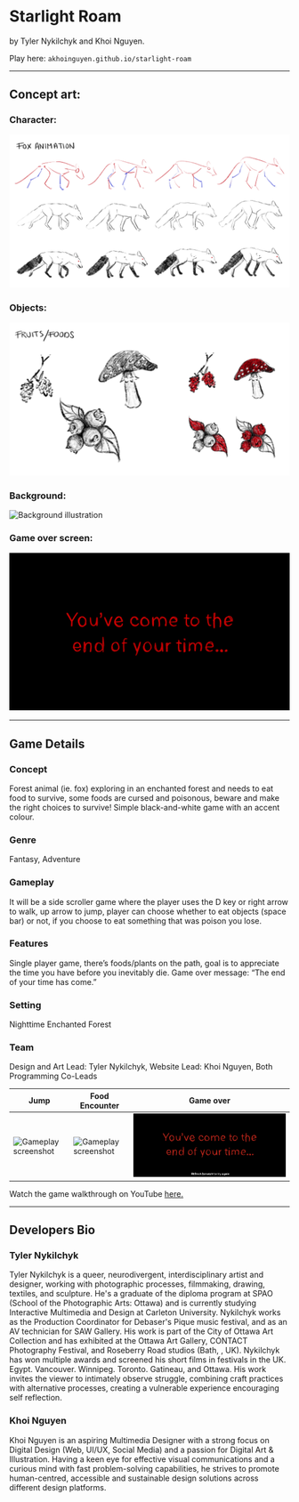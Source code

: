 # Starlight Roam

by Tyler Nykilchyk and Khoi Nguyen.

Play here: ```akhoinguyen.github.io/starlight-roam```

---

## Concept art:

### Character:

![Style sheet of the playable character](/assets/concept-art/foxconcept.jpg)

### Objects:

![Style sheet of still objects](/assets/concept-art/foodconcept.jpg)

### Background:

![Background illustration](/assets/concept-art/backgroundconcept.jpg)

### Game over screen:

![Game over screen illustration](/assets/concept-art/endscreenconcept.jpg)

---

## Game Details

### Concept

Forest animal (ie. fox) exploring in an enchanted forest and needs to eat food to survive, some foods are cursed and poisonous, beware and make the right choices to survive! Simple black-and-white game with an accent colour.

### Genre

Fantasy, Adventure

### Gameplay

It will be a side scroller game where the player uses the D key or right arrow to walk, up arrow to jump, player can choose whether to eat objects (space bar) or not, if you choose to eat something that was poison you lose.

### Features

Single player game, there’s foods/plants on the path, goal is to appreciate the time you have before you inevitably die. Game over message: “The end of your time has come.”

### Setting

Nighttime Enchanted Forest

### Team

Design and Art Lead: Tyler Nykilchyk, Website Lead: Khoi Nguyen, Both Programming Co-Leads

| Jump | Food Encounter | Game over |
| --- | --- | --- |
| ![Gameplay screenshot](/assets/gameplay-screenshots/screenshot-1.png) | ![Gameplay screenshot](/assets/gameplay-screenshots/screenshot-2.png) | ![Gameplay screenshot](/assets/gameplay-screenshots/screenshot-3.png) |

Watch the game walkthrough on YouTube [here.](https://youtu.be/Fwt5qXwviD8?si=OAQafWrVftlvSye5)

---
## Developers Bio

### Tyler Nykilchyk

Tyler Nykilchyk is a queer, neurodivergent, interdisciplinary artist and designer, working with photographic processes, filmmaking, drawing, textiles, and sculpture. He's a graduate of the diploma program at SPAO (School of the Photographic Arts: Ottawa) and is currently studying Interactive Multimedia and Design at Carleton University. Nykilchyk works as the Production Coordinator for Debaser's Pique music festival, and as an AV technician for SAW Gallery. His work is part of the City of Ottawa Art Collection and has exhibited at the Ottawa Art Gallery, CONTACT Photography Festival, and Roseberry Road studios (Bath, , UK). Nykilchyk has won multiple awards and screened his short films in festivals in the UK. Egypt. Vancouver. Winnipeg. Toronto. Gatineau, and Ottawa. His work invites the viewer to intimately observe struggle, combining craft practices with alternative processes, creating a vulnerable experience encouraging self reflection.

### Khoi Nguyen

Khoi Nguyen is an aspiring Multimedia Designer with a strong focus on Digital Design (Web, UI/UX, Social Media) and a passion for Digital Art & Illustration. Having a keen eye for effective visual communications and a curious mind with fast problem-solving capabilities, he strives to promote human-centred, accessible and sustainable design solutions across different design platforms.
